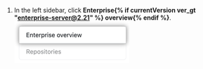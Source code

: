 1. In the left sidebar, click **Enterprise{% if currentVersion ver_gt "enterprise-server@2.21" %} overview{% endif %}**.
  ![Enterprise{% if currentVersion ver_gt "enterprise-server@2.21" %} overview{% endif %} tab in the Site admin settings](/assets/images/enterprise/site-admin-settings/enterprise-tab.png)
